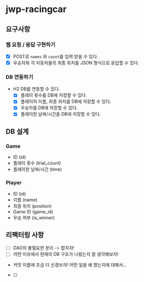 # jwp-racingcar

## 요구사항

### 웹 요청 / 응답 구현하기

- [x] POST로 `names` 와 `count`를 입력 받을 수 있다.
- [x] 우승자와 각 자동차들의 최종 위치를 JSON 형식으로 응답할 수 있다.

### DB 연동하기

- H2 DB를 연동할 수 있다.
    - [x] 플레이 횟수를 DB에 저장할 수 있다.
    - [x] 플레이어 이름, 최종 위치를 DB에 저장할 수 있다.
    - [x] 우승자를 DB에 저장할 수 있다.
    - [x] 플레이한 날짜/시간을 DB에 저장할 수 있다.

## DB 설계

### Game

- ID (id)
- 플레이 횟수 (trial_count)
- 플레이한 날짜/시간 (time)

### Player

- ID (id)
- 이름 (name)
- 최종 위치 (position)
- Game ID (game_id)
- 우승 여부 (is_winner)

## 리팩터링 사항
- [ ] DAO의 불필요한 분리 -> 합치자!
- [ ] 어떤 이유에서 현재의 DB 구조가 나왔는지 잘 생각해보자!
- 커밋 이름에 조금 더 신경쓰자! 어떤 일을 왜 했는지에 대해서...
- [ ] 
